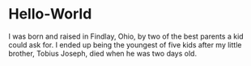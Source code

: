 # Hello-World

I was born and raised in Findlay, Ohio, by two of the best parents a kid could ask for.  I ended up being the youngest of five kids after my little brother, Tobius Joseph, died when he was two days old.
